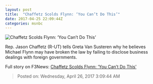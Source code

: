 ```yaml
---
layout: post
title:  "Chaffetz Scolds Flynn: ‘You Can’t Do This’"
date: 2017-04-25 22:09:44Z
categories: msnbc
---
```


![Chaffetz Scolds Flynn: ‘You Can’t Do This’](http://media1.s-nbcnews.com/j/MSNBC/Components/Video/201704/2017-04-25T22-15-07-466Z--1280x720.video_1067x600.jpg)

Rep. Jason Chaffetz (R-UT) tells Greta Van Susteren why he believes Michael Flynn may have broken the law by failing to disclose business dealings with foreign governments.


Full story on F3News: [Chaffetz Scolds Flynn: ‘You Can’t Do This’](http://www.f3nws.com/n/xvWSMC)

> Posted on: Wednesday, April 26, 2017 3:09:44 AM
